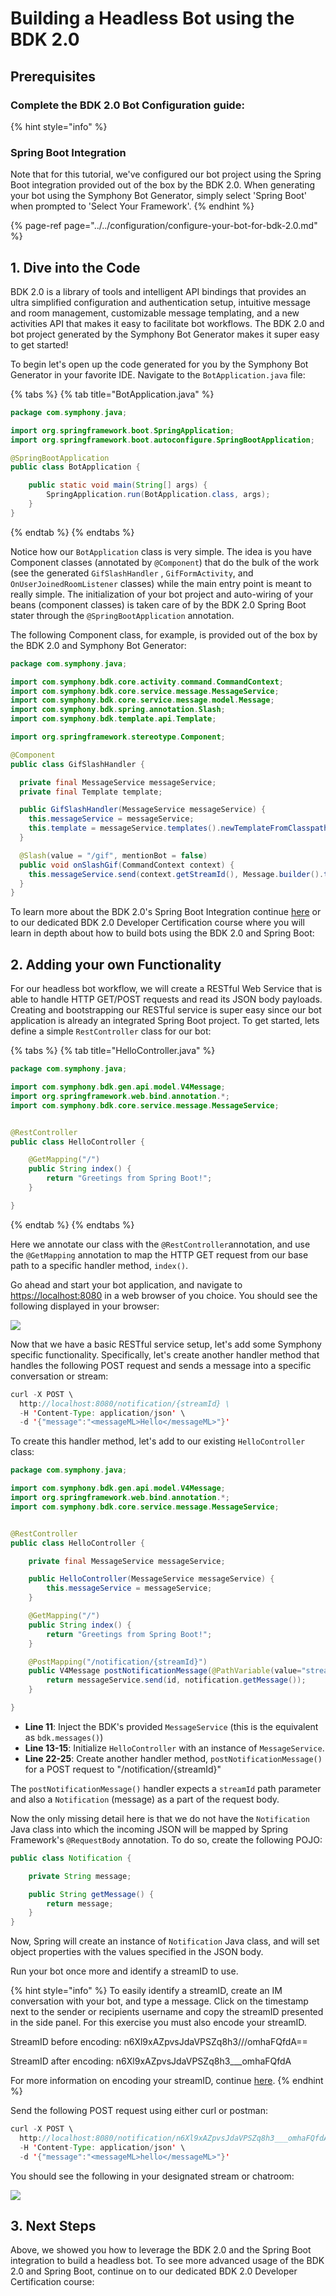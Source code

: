 # Building a Headless Bot using the BDK 2.0

## Prerequisites

### Complete the BDK 2.0 Bot Configuration guide:

{% hint style="info" %}
### Spring Boot Integration

Note that for this tutorial, we've configured our bot project using the Spring Boot integration provided out of the box by the BDK 2.0.  When generating your bot using the Symphony Bot Generator, simply select 'Spring Boot' when prompted to 'Select Your Framework'.
{% endhint %}

{% page-ref page="../../configuration/configure-your-bot-for-bdk-2.0.md" %}

## 1. Dive into the Code

BDK 2.0 is a library of tools and intelligent API bindings that provides an ultra simplified configuration and authentication setup, intuitive message and room management, customizable message templating, and a new activities API that makes it easy to facilitate bot workflows.  The BDK 2.0 and bot project generated by the Symphony Bot Generator makes it super easy to get started!  

To begin let's open up the code generated for you by the Symphony Bot Generator in your favorite IDE.  Navigate to the `BotApplication.java` file: 

{% tabs %}
{% tab title="BotApplication.java" %}
```java
package com.symphony.java;

import org.springframework.boot.SpringApplication;
import org.springframework.boot.autoconfigure.SpringBootApplication;

@SpringBootApplication
public class BotApplication {

    public static void main(String[] args) {
        SpringApplication.run(BotApplication.class, args);
    }
}
```
{% endtab %}
{% endtabs %}

Notice how our `BotApplication` class is very simple.  The idea is you have Component classes \(annotated by `@Component`\) that do the bulk of the work \(see the generated `GifSlashHandler` , `GifFormActivity`, and `OnUserJoinedRoomListener` classes\) while the main entry point is meant to really simple.  The initialization of your bot project and auto-wiring of your beans \(component classes\) is taken care of by the BDK 2.0 Spring Boot stater through the `@SpringBootApplication` annotation.

The following Component class, for example, is provided out of the box by the BDK 2.0 and Symphony Bot Generator:

```java
package com.symphony.java;

import com.symphony.bdk.core.activity.command.CommandContext;
import com.symphony.bdk.core.service.message.MessageService;
import com.symphony.bdk.core.service.message.model.Message;
import com.symphony.bdk.spring.annotation.Slash;
import com.symphony.bdk.template.api.Template;

import org.springframework.stereotype.Component;

@Component
public class GifSlashHandler {

  private final MessageService messageService;
  private final Template template;

  public GifSlashHandler(MessageService messageService) {
    this.messageService = messageService;
    this.template = messageService.templates().newTemplateFromClasspath("/templates/gif.ftl");
  }

  @Slash(value = "/gif", mentionBot = false)
  public void onSlashGif(CommandContext context) {
    this.messageService.send(context.getStreamId(), Message.builder().template(this.template).build());
  }
}
```

To learn more about the BDK 2.0's Spring Boot Integration continue [here](../../../developer-tools/developer-tools/bdk-2.0/#springboot-integration) or to our dedicated BDK 2.0 Developer Certification course where you will learn in depth about how to build bots using the BDK 2.0 and Spring Boot:

## 2.  Adding your own Functionality

For our headless bot workflow, we will create a RESTful Web Service that is able to handle HTTP GET/POST requests and read its JSON body payloads. Creating and bootstrapping our RESTful service is super easy since our bot application is already an integrated Spring Boot project.  To get started, lets define a simple `RestController` class for our bot:

{% tabs %}
{% tab title="HelloController.java" %}
```java
package com.symphony.java;

import com.symphony.bdk.gen.api.model.V4Message;
import org.springframework.web.bind.annotation.*;
import com.symphony.bdk.core.service.message.MessageService;


@RestController
public class HelloController {

    @GetMapping("/")
    public String index() {
        return "Greetings from Spring Boot!";
    }

}
```
{% endtab %}
{% endtabs %}

Here we annotate our class with the `@RestController`annotation, and use the `@GetMapping` annotation to map the HTTP GET request from our base path to a specific handler method, `index()`.

Go ahead and start your bot application, and navigate to [https://localhost:8080](https://localhost:8080) in a web browser of you choice.  You should see the following displayed in your browser:

![](../../../.gitbook/assets/screen-shot-2020-12-14-at-2.43.33-pm.png)

Now that we have a basic RESTful service setup, let's add some Symphony specific functionality.  Specifically, let's create another handler method that handles the following POST request and sends a message into a specific conversation or stream:

```java
curl -X POST \
  http://localhost:8080/notification/{streamId} \
  -H 'Content-Type: application/json' \
  -d '{"message":"<messageML>Hello</messageML>"}'

```

  To create this handler method, let's add to our existing `HelloController` class:

```java
package com.symphony.java;

import com.symphony.bdk.gen.api.model.V4Message;
import org.springframework.web.bind.annotation.*;
import com.symphony.bdk.core.service.message.MessageService;


@RestController
public class HelloController {

    private final MessageService messageService;

    public HelloController(MessageService messageService) {
        this.messageService = messageService;
    }

    @GetMapping("/")
    public String index() {
        return "Greetings from Spring Boot!";
    }

    @PostMapping("/notification/{streamId}")
    public V4Message postNotificationMessage(@PathVariable(value="streamId") String id, @RequestBody Notification notification){
        return messageService.send(id, notification.getMessage());
    }

}

```

* **Line 11**: Inject the BDK's provided `MessageService` \(this is the equivalent as `bdk.messages()`\)
* **Line 13-15**: Initialize `HelloController` with an instance of `MessageService`. 
* **Line 22-25**: Create another handler method, `postNotificationMessage()` for a POST request to "/notification/{streamId}"

The `postNotificationMessage()` handler expects a `streamId` path parameter and also a `Notification` \(message\)  as a part of the request body.  

Now the only missing detail here is that we do not have the `Notification` Java class into which the incoming JSON will be mapped by Spring Framework's `@RequestBody` annotation. To do so, create the following POJO:

```java
public class Notification {

    private String message;

    public String getMessage() {
        return message;
    }
}
```

Now, Spring will create an instance of `Notification` Java class, and will set object properties with the values specified in the JSON body.  

Run your bot once more and identify a streamID to use.  

{% hint style="info" %}
To easily identify a streamID, create an IM conversation with your bot, and type a message.  Click on the timestamp next to the sender or recipients username and copy the streamID presented in the side panel.  For this exercise you must also encode your streamID.  

StreamID before encoding: n6Xl9xAZpvsJdaVPSZq8h3///omhaFQfdA==

StreamID after encoding: n6Xl9xAZpvsJdaVPSZq8h3\_\_\_omhaFQfdA

For more information on encoding your streamID, continue [here](../../messages/overview-of-messageml/#message-identifiers).
{% endhint %}

Send the following POST request using either curl or postman:

```java
curl -X POST \
  http://localhost:8080/notification/n6Xl9xAZpvsJdaVPSZq8h3___omhaFQfdA \
  -H 'Content-Type: application/json' \
  -d '{"message":"<messageML>hello</messageML>"}'

```

You should see the following in your designated stream or chatroom:

![](../../../.gitbook/assets/screen-shot-2020-12-14-at-3.35.31-pm.png)

## 3.  Next Steps

Above, we showed you how to leverage the BDK 2.0 and the Spring Boot integration to build a headless bot.  To see more advanced usage of the BDK 2.0 and Spring Boot, continue on to our dedicated BDK 2.0 Developer Certification course:


